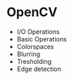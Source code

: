 # OpenCV 
* I/O Operations
* Basic Operations
* Colorspaces
* Blurring
* Tresholding
* Edge detection